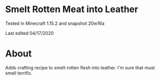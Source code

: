 # Smelt Rotten Meat into Leather

Tested in Minecraft 1.15.2 and snapshot 20w16a

Last edited 04/17/2020

# About

Adds crafting recipe to smelt rotten flesh into leather.  I'm sure that must smell terrific.
